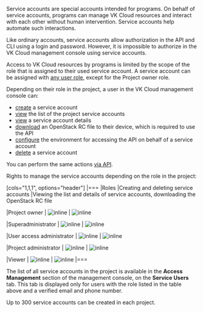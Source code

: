 Service accounts are special accounts intended for programs. On behalf of service accounts, programs can manage VK Cloud resources and interact with each other without human intervention. Service accounts help automate such interactions.

Like ordinary accounts, service accounts allow authorization in the API and CLI using a login and password. However, it is impossible to authorize in the VK Cloud management console using service accounts.

Access to VK Cloud resources by programs is limited by the scope of the role that is assigned to their used service account. A service account can be assigned with [any user role](../rolesandpermissions), except for the Project owner role.

Depending on their role in the project, a user in the VK Cloud management console can:

- [create](../../instructions/project-settings/service-account-manage#create) a service account
- [view](../../instructions/project-settings/service-account-manage#view_list) the list of the project service accounts
- [view](../../instructions/project-settings/service-account-manage#view_card) a service account details
- [download](../../instructions/project-settings/service-account-manage#download_rc_file) an OpenStack RC file to their device, which is required to use the API
- [configure](../../instructions/project-settings/service-account-manage#authorize) the environment for accessing the API on behalf of a service account
- [delete](../../instructions/project-settings/service-account-manage#delete) a service account

You can perform the same actions [via API](/en/tools-for-using-services/api/api-spec/api-service-users).

Rights to manage the service accounts depending on the role in the project:

[cols="1,1,1", options="header"]
|===
|Roles
|Creating and deleting service accounts
|Viewing the list and details of service accounts, downloading the OpenStack RC file

|Project owner
| ![](/ru/assets/check.svg "inline")
| ![](/ru/assets/check.svg "inline")

|Superadministrator
| ![](/ru/assets/check.svg "inline")
| ![](/ru/assets/check.svg "inline")

|User access administrator
| ![](/ru/assets/check.svg "inline")
| ![](/ru/assets/check.svg "inline")

|Project administrator
| ![](/ru/assets/no.svg "inline")
| ![](/ru/assets/check.svg "inline")

|Viewer
| ![](/ru/assets/no.svg "inline")
| ![](/ru/assets/check.svg "inline")
|===

The list of all service accounts in the project is available in the **Access Management** section of the management console, on the **Service Users** tab. This tab is displayed only for users with the role listed in the table above and a verified email and phone number.

Up to 300 service accounts can be created in each project.
